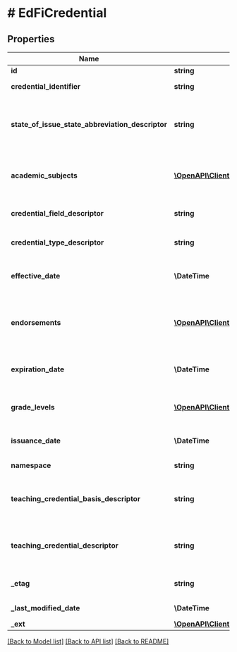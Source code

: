 # # EdFiCredential

## Properties

Name | Type | Description | Notes
------------ | ------------- | ------------- | -------------
**id** | **string** |  | [optional]
**credential_identifier** | **string** | Identifier or serial number assigned to the credential. |
**state_of_issue_state_abbreviation_descriptor** | **string** | The abbreviation for the name of the state (within the United States) or extra-state jurisdiction in which a license/credential was issued. |
**academic_subjects** | [**\OpenAPI\Client\Model\EdFiCredentialAcademicSubject[]**](EdFiCredentialAcademicSubject.md) | An unordered collection of credentialAcademicSubjects. The academic subjects to which the credential pertains. | [optional]
**credential_field_descriptor** | **string** | The field of certification for the certificate (e.g., Mathematics, Music). | [optional]
**credential_type_descriptor** | **string** | An indication of the category of credential an individual holds. |
**effective_date** | **\DateTime** | The year, month and day on which an active credential held by an individual was issued. | [optional]
**endorsements** | [**\OpenAPI\Client\Model\EdFiCredentialEndorsement[]**](EdFiCredentialEndorsement.md) | An unordered collection of credentialEndorsements. Endorsements are attachments to teaching certificates and indicate areas of specialization. | [optional]
**expiration_date** | **\DateTime** | The month, day, and year on which an active credential held by an individual will expire. | [optional]
**grade_levels** | [**\OpenAPI\Client\Model\EdFiCredentialGradeLevel[]**](EdFiCredentialGradeLevel.md) | An unordered collection of credentialGradeLevels. The grade level(s) certified for teaching. | [optional]
**issuance_date** | **\DateTime** | The month, day, and year on which an active credential was issued to an individual. |
**namespace** | **string** | Namespace for the credential. |
**teaching_credential_basis_descriptor** | **string** | An indication of the pre-determined criteria for granting the teaching credential that an individual holds. | [optional]
**teaching_credential_descriptor** | **string** | An indication of the category of a legal document giving authorization to perform teaching assignment services. | [optional]
**_etag** | **string** | A unique system-generated value that identifies the version of the resource. | [optional]
**_last_modified_date** | **\DateTime** | The date and time the resource was last modified. | [optional]
**_ext** | [**\OpenAPI\Client\Model\CredentialExtensions**](CredentialExtensions.md) |  | [optional]

[[Back to Model list]](../../README.md#models) [[Back to API list]](../../README.md#endpoints) [[Back to README]](../../README.md)
